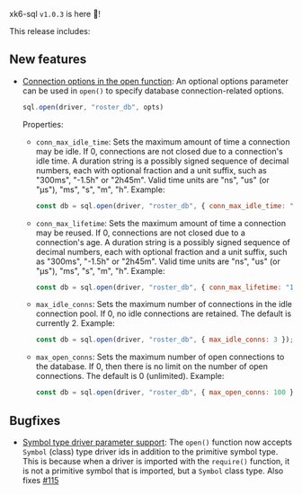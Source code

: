 xk6-sql `v1.0.3` is here 🎉!

This release includes:

## New features

- [Connection options in the open function](https://github.com/grafana/xk6-sql/issues/122): An optional options parameter can be used in `open()` to specify database connection-related options.

    ```js
    sql.open(driver, "roster_db", opts)
    ```

    Properties:
    - `conn_max_idle_time`:  Sets the maximum amount of time a connection may be idle. If 0, connections are not closed due to a connection's idle time. A duration string is a possibly signed sequence of decimal numbers, each with optional fraction and a unit suffix, such as "300ms", "-1.5h" or "2h45m". Valid time units are "ns", "us" (or "µs"), "ms", "s", "m", "h". Example:
        ```js
        const db = sql.open(driver, "roster_db", { conn_max_idle_time: "1h10m10s" });
        ```
    - `conn_max_lifetime`: Sets the maximum amount of time a connection may be reused. If 0, connections are not closed due to a connection's age. A duration string is a possibly signed sequence of decimal numbers, each with optional fraction and a unit suffix, such as "300ms", "-1.5h" or "2h45m". Valid time units are "ns", "us" (or "µs"), "ms", "s", "m", "h". Example:
        ```js
        const db = sql.open(driver, "roster_db", { conn_max_lifetime: "10h" });
        ```
    - `max_idle_conns`: Sets the maximum number of connections in the idle connection pool. If 0, no idle connections are retained. The default is currently 2. Example:
        ```js
        const db = sql.open(driver, "roster_db", { max_idle_conns: 3 });
        ```
    - `max_open_conns`: Sets the maximum number of open connections to the database.  If 0, then there is no limit on the number of open connections. The default is 0 (unlimited). Example:
        ```js
        const db = sql.open(driver, "roster_db", { max_open_conns: 100 });
        ```

## Bugfixes

- [Symbol type driver parameter support](https://github.com/grafana/xk6-sql/issues/120): The `open()` function now accepts `Symbol` (class) type driver ids in addition to the primitive symbol type. This is because when a driver is imported with the `require()` function, it is not a primitive symbol that is imported, but a `Symbol` class type. Also fixes [#115](https://github.com/grafana/xk6-sql/issues/115)

